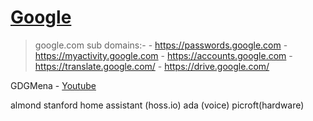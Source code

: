 [Google](https://google.com/)
=============================

> google.com sub domains:-
    - https://passwords.google.com
    - https://myactivity.google.com
    - https://accounts.google.com
    - https://translate.google.com/
    - https://drive.google.com/



GDGMena
    - [Youtube](https://www.youtube.com/user/engahmedsobhy/videos)






almond stanford
home assistant (hoss.io)
ada (voice)
picroft(hardware)
